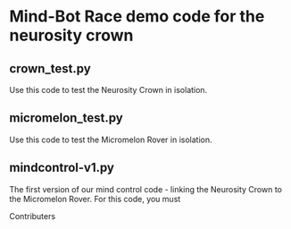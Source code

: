 # Mind-Bot Race demo code for the neurosity crown

## crown_test.py

Use this code to test the Neurosity Crown in isolation.

## micromelon_test.py

Use this code to test the Micromelon Rover in isolation.

## mindcontrol-v1.py

The first version of our mind control code - linking the Neurosity Crown to the Micromelon Rover. For this code, you must


Contributers